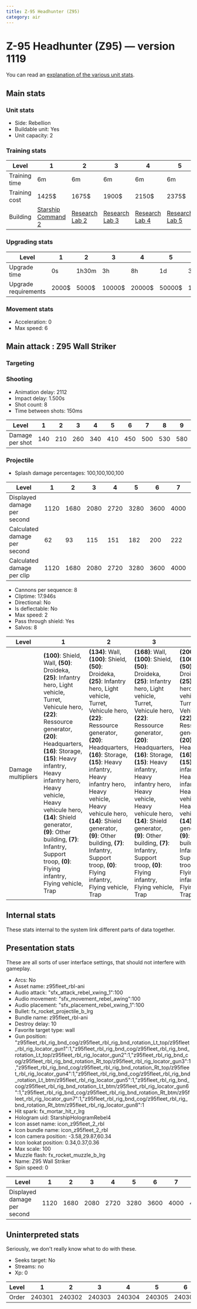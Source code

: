 ```yaml
---
title: Z-95 Headhunter (Z95)
category: air
---
```


# Z-95 Headhunter (Z95) — version 1119

You can read an [explanation  of the various unit stats](unitexplained.md).

## Main stats

### Unit stats

  * Side: Rebellion
  * Buildable unit: Yes
  * Unit capacity: 2

### Training stats

|Level        |1                                           |2                                     |3                                     |4                                     |5                                     |6                                     |7                                     |8                                     |9                                     |10                                     |
|-------------|--------------------------------------------|--------------------------------------|--------------------------------------|--------------------------------------|--------------------------------------|--------------------------------------|--------------------------------------|--------------------------------------|--------------------------------------|---------------------------------------|
|Training time|6m                                          |6m                                    |6m                                    |6m                                    |6m                                    |8m                                    |8m                                    |10m                                   |10m                                   |12m                                    |
|Training cost|1425$                                       |1675$                                 |1900$                                 |2150$                                 |2375$                                 |2625$                                 |2850$                                 |3100$                                 |3325$                                 |3575$                                  |
|Building     |[Starship Command 2](rebelFleetCommand.html)|[Research Lab 2](rebelOffenseLab.html)|[Research Lab 3](rebelOffenseLab.html)|[Research Lab 4](rebelOffenseLab.html)|[Research Lab 5](rebelOffenseLab.html)|[Research Lab 6](rebelOffenseLab.html)|[Research Lab 7](rebelOffenseLab.html)|[Research Lab 8](rebelOffenseLab.html)|[Research Lab 9](rebelOffenseLab.html)|[Research Lab 10](rebelOffenseLab.html)|


### Upgrading stats

|Level               |1    |2    |3     |4     |5     |6      |7      |8      |9       |10      |
|--------------------|-----|-----|------|------|------|-------|-------|-------|--------|--------|
|Upgrade time        |0s   |1h30m|3h    |8h    |1d    |3d     |5d     |1w     |1w3d    |2w      |
|Upgrade requirements|2000$|5000$|10000$|20000$|50000$|135000$|225000$|450000$|1500000$|2500000$|


### Movement stats

  * Acceleration: 0
  * Max speed: 6

## Main attack : Z95 Wall Striker

### Targeting


### Shooting

  * Animation delay: 2112
  * Impact delay: 1.500s
  * Shot count: 8
  * Time between shots: 150ms

|Level          |1  |2  |3  |4  |5  |6  |7  |8  |9  |10 |
|---------------|---|---|---|---|---|---|---|---|---|---|
|Damage per shot|140|210|260|340|410|450|500|530|580|630|


### Projectile

  * Splash damage percentages: 100,100,100,100

|Level                       |1   |2   |3   |4   |5   |6   |7   |8   |9   |10  |
|----------------------------|----|----|----|----|----|----|----|----|----|----|
|Displayed damage per second |1120|1680|2080|2720|3280|3600|4000|4240|4640|5040|
|Calculated damage per second|62  |93  |115 |151 |182 |200 |222 |236 |258 |280 |
|Calculated damage per clip  |1120|1680|2080|2720|3280|3600|4000|4240|4640|5040|


  * Cannons per sequence: 8
  * Cliptime: 17.946s
  * Directional: No
  * Is deflectable: No
  * Max speed: 2
  * Pass through shield: Yes
  * Salvos: 8

|Level             |1                                                                                                                                                                                                                                                                                                                                                                                                             |2                                                                                                                                                                                                                                                                                                                                                                                                                        |3                                                                                                                                                                                                                                                                                                                                                                                                                        |4                                                                                                                                                                                                                                                                                                                                                                                                                        |5                                                                                                                                                                                                                                                                                                                                                                                                                        |6                                                                                                                                                                                                                                                                                                                                                                                                               |7                                                                                                                                                                                                                                                                                                                                                                                                               |8                                                                                                                                                                                                                                                                                                                                                                                                                         |9                                                                                                                                                                                                                                                                                                                                                                                                                                   |10                                                                                                                                                                                                                                                                                                                                                                                                                                  |
|------------------|--------------------------------------------------------------------------------------------------------------------------------------------------------------------------------------------------------------------------------------------------------------------------------------------------------------------------------------------------------------------------------------------------------------|-------------------------------------------------------------------------------------------------------------------------------------------------------------------------------------------------------------------------------------------------------------------------------------------------------------------------------------------------------------------------------------------------------------------------|-------------------------------------------------------------------------------------------------------------------------------------------------------------------------------------------------------------------------------------------------------------------------------------------------------------------------------------------------------------------------------------------------------------------------|-------------------------------------------------------------------------------------------------------------------------------------------------------------------------------------------------------------------------------------------------------------------------------------------------------------------------------------------------------------------------------------------------------------------------|-------------------------------------------------------------------------------------------------------------------------------------------------------------------------------------------------------------------------------------------------------------------------------------------------------------------------------------------------------------------------------------------------------------------------|----------------------------------------------------------------------------------------------------------------------------------------------------------------------------------------------------------------------------------------------------------------------------------------------------------------------------------------------------------------------------------------------------------------|----------------------------------------------------------------------------------------------------------------------------------------------------------------------------------------------------------------------------------------------------------------------------------------------------------------------------------------------------------------------------------------------------------------|--------------------------------------------------------------------------------------------------------------------------------------------------------------------------------------------------------------------------------------------------------------------------------------------------------------------------------------------------------------------------------------------------------------------------|------------------------------------------------------------------------------------------------------------------------------------------------------------------------------------------------------------------------------------------------------------------------------------------------------------------------------------------------------------------------------------------------------------------------------------|------------------------------------------------------------------------------------------------------------------------------------------------------------------------------------------------------------------------------------------------------------------------------------------------------------------------------------------------------------------------------------------------------------------------------------|
|Damage multipliers|**(100)**: Shield, Wall, **(50)**: Droideka, **(25)**: Infantry hero, Light vehicle, Turret, Vehicule hero, **(22)**: Ressource generator, **(20)**: Headquarters, **(16)**: Storage, **(15)**: Heavy infantry, Heavy infantry hero, Heavy vehicle, Heavy vehicule hero, **(14)**: Shield generator, **(9)**: Other building, **(7)**: Infantry, Support troop, **(0)**: Flying infantry, Flying vehicle, Trap|**(134)**: Wall, **(100)**: Shield, **(50)**: Droideka, **(25)**: Infantry hero, Light vehicle, Turret, Vehicule hero, **(22)**: Ressource generator, **(20)**: Headquarters, **(16)**: Storage, **(15)**: Heavy infantry, Heavy infantry hero, Heavy vehicle, Heavy vehicule hero, **(14)**: Shield generator, **(9)**: Other building, **(7)**: Infantry, Support troop, **(0)**: Flying infantry, Flying vehicle, Trap|**(168)**: Wall, **(100)**: Shield, **(50)**: Droideka, **(25)**: Infantry hero, Light vehicle, Turret, Vehicule hero, **(22)**: Ressource generator, **(20)**: Headquarters, **(16)**: Storage, **(15)**: Heavy infantry, Heavy infantry hero, Heavy vehicle, Heavy vehicule hero, **(14)**: Shield generator, **(9)**: Other building, **(7)**: Infantry, Support troop, **(0)**: Flying infantry, Flying vehicle, Trap|**(200)**: Wall, **(100)**: Shield, **(50)**: Droideka, **(25)**: Infantry hero, Light vehicle, Turret, Vehicule hero, **(22)**: Ressource generator, **(20)**: Headquarters, **(16)**: Storage, **(15)**: Heavy infantry, Heavy infantry hero, Heavy vehicle, Heavy vehicule hero, **(14)**: Shield generator, **(9)**: Other building, **(7)**: Infantry, Support troop, **(0)**: Flying infantry, Flying vehicle, Trap|**(208)**: Wall, **(100)**: Shield, **(50)**: Droideka, **(25)**: Infantry hero, Light vehicle, Turret, Vehicule hero, **(22)**: Ressource generator, **(20)**: Headquarters, **(16)**: Storage, **(15)**: Heavy infantry, Heavy infantry hero, Heavy vehicle, Heavy vehicule hero, **(14)**: Shield generator, **(9)**: Other building, **(7)**: Infantry, Support troop, **(0)**: Flying infantry, Flying vehicle, Trap|**(228)**: Wall, **(100)**: Shield, **(50)**: Droideka, **(25)**: Infantry hero, Light vehicle, Turret, Vehicule hero, **(23)**: Ressource generator, **(20)**: Headquarters, **(16)**: Storage, **(15)**: Heavy infantry, Heavy infantry hero, Heavy vehicle, Heavy vehicule hero, Shield generator, **(10)**: Other building, **(7)**: Infantry, Support troop, **(0)**: Flying infantry, Flying vehicle, Trap|**(240)**: Wall, **(100)**: Shield, **(50)**: Droideka, **(25)**: Infantry hero, Light vehicle, Turret, Vehicule hero, **(24)**: Ressource generator, **(20)**: Headquarters, **(18)**: Storage, **(15)**: Heavy infantry, Heavy infantry hero, Heavy vehicle, Heavy vehicule hero, Shield generator, **(10)**: Other building, **(7)**: Infantry, Support troop, **(0)**: Flying infantry, Flying vehicle, Trap|**(255)**: Wall, **(100)**: Shield, **(50)**: Droideka, **(29)**: Turret, **(25)**: Infantry hero, Light vehicle, Ressource generator, Vehicule hero, **(20)**: Headquarters, **(18)**: Storage, **(16)**: Shield generator, **(15)**: Heavy infantry, Heavy infantry hero, Heavy vehicle, Heavy vehicule hero, **(10)**: Other building, **(7)**: Infantry, Support troop, **(0)**: Flying infantry, Flying vehicle, Trap|**(267)**: Wall, **(100)**: Shield, **(50)**: Droideka, **(30)**: Turret, **(26)**: Ressource generator, **(25)**: Infantry hero, Light vehicle, Vehicule hero, **(20)**: Headquarters, **(18)**: Storage, **(16)**: Shield generator, **(15)**: Heavy infantry, Heavy infantry hero, Heavy vehicle, Heavy vehicule hero, **(11)**: Other building, **(7)**: Infantry, Support troop, **(0)**: Flying infantry, Flying vehicle, Trap|**(270)**: Wall, **(100)**: Shield, **(50)**: Droideka, **(30)**: Turret, **(26)**: Ressource generator, **(25)**: Infantry hero, Light vehicle, Vehicule hero, **(20)**: Headquarters, **(18)**: Storage, **(16)**: Shield generator, **(15)**: Heavy infantry, Heavy infantry hero, Heavy vehicle, Heavy vehicule hero, **(11)**: Other building, **(7)**: Infantry, Support troop, **(0)**: Flying infantry, Flying vehicle, Trap|


## Internal stats

These stats internal to the system link different parts of data together.


## Presentation stats

These are all sorts of user interface settings, that should not interfere with gameplay.

  * Arcs: No
  * Asset name: z95fleet_rbl-ani
  * Audio attack: "sfx_attack_rebel_xwing_1":100
  * Audio movement: "sfx_movement_rebel_awing":100
  * Audio placement: "sfx_placement_rebel_xwing_1":100
  * Bullet: fx_rocket_projectile_b_lrg
  * Bundle name: z95fleet_rbl-ani
  * Destroy delay: 10
  * Favorite target type: wall
  * Gun position: "z95fleet_rbl_rig_bnd_cog/z95fleet_rbl_rig_bnd_rotation_Lt_top/z95fleet_rbl_rig_locator_gun1":1,"z95fleet_rbl_rig_bnd_cog/z95fleet_rbl_rig_bnd_rotation_Lt_top/z95fleet_rbl_rig_locator_gun2":1,"z95fleet_rbl_rig_bnd_cog/z95fleet_rbl_rig_bnd_rotation_Rt_top/z95fleet_rbl_rig_locator_gun3":1,"z95fleet_rbl_rig_bnd_cog/z95fleet_rbl_rig_bnd_rotation_Rt_top/z95fleet_rbl_rig_locator_gun4":1,"z95fleet_rbl_rig_bnd_cog/z95fleet_rbl_rig_bnd_rotation_Lt_btm/z95fleet_rbl_rig_locator_gun5":1,"z95fleet_rbl_rig_bnd_cog/z95fleet_rbl_rig_bnd_rotation_Lt_btm/z95fleet_rbl_rig_locator_gun6":1,"z95fleet_rbl_rig_bnd_cog/z95fleet_rbl_rig_bnd_rotation_Rt_btm/z95fleet_rbl_rig_locator_gun7":1,"z95fleet_rbl_rig_bnd_cog/z95fleet_rbl_rig_bnd_rotation_Rt_btm/z95fleet_rbl_rig_locator_gun8":1
  * Hit spark: fx_mortar_hit_r_lrg
  * Hologram uid: StarshipHologramRebel4
  * Icon asset name: icon_z95fleet_2_rbl
  * Icon bundle name: icon_z95fleet_2_rbl
  * Icon camera position: -3.58,29.87,60.34
  * Icon lookat position: 0.34,0.37,0.36
  * Max scale: 100
  * Muzzle flash: fx_rocket_muzzle_b_lrg
  * Name: Z95 Wall Striker
  * Spin speed: 0

|Level                      |1   |2   |3   |4   |5   |6   |7   |8   |9   |10  |
|---------------------------|----|----|----|----|----|----|----|----|----|----|
|Displayed damage per second|1120|1680|2080|2720|3280|3600|4000|4240|4640|5040|


## Uninterpreted stats

Seriously, we don't really know what to do with these.

  * Seeks target: No
  * Streams: no
  * Xp: 0

|Level|1     |2     |3     |4     |5     |6     |7     |8     |9     |10    |
|-----|------|------|------|------|------|------|------|------|------|------|
|Order|240301|240302|240303|240304|240305|240306|240307|240308|240309|240310|


